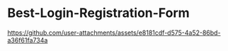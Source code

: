 # Best-Login-Registration-Form

https://github.com/user-attachments/assets/e8181cdf-d575-4a52-86bd-a36f61fa734a
